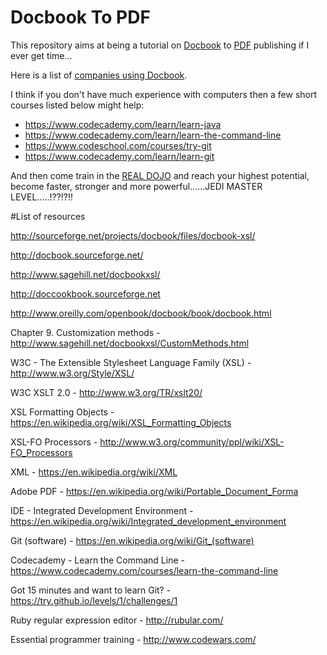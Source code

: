 # Docbook To PDF 

This repository aims at being a tutorial on [Docbook](http://docbook.sourceforge.net/) to [PDF](https://acrobat.adobe.com/au/en/products/about-adobe-pdf.html) publishing if I ever get time...

Here is a list of [companies using Docbook](http://wiki.docbook.org/WhoUsesDocBook). 

I think if you don't have much experience with computers then a few short courses listed below might help:

- https://www.codecademy.com/learn/learn-java
- https://www.codecademy.com/learn/learn-the-command-line
- https://www.codeschool.com/courses/try-git
- https://www.codecademy.com/learn/learn-git

And then come train in the [REAL DOJO](http://www.codewars.com) and reach your highest potential, become faster, stronger and more powerful......JEDI MASTER LEVEL.....!??!?!!  

#List of resources

http://sourceforge.net/projects/docbook/files/docbook-xsl/

http://docbook.sourceforge.net/

http://www.sagehill.net/docbookxsl/

http://doccookbook.sourceforge.net

http://www.oreilly.com/openbook/docbook/book/docbook.html

Chapter 9. Customization methods - http://www.sagehill.net/docbookxsl/CustomMethods.html

W3C - The Extensible Stylesheet Language Family (XSL) - http://www.w3.org/Style/XSL/

W3C XSLT 2.0 - http://www.w3.org/TR/xslt20/ 

XSL Formatting Objects - https://en.wikipedia.org/wiki/XSL_Formatting_Objects

XSL-FO Processors - http://www.w3.org/community/ppl/wiki/XSL-FO_Processors

XML - https://en.wikipedia.org/wiki/XML

Adobe PDF - https://en.wikipedia.org/wiki/Portable_Document_Forma

IDE - Integrated Development Environment - https://en.wikipedia.org/wiki/Integrated_development_environment

Git (software) - https://en.wikipedia.org/wiki/Git_(software)

Codecademy - Learn the Command Line - https://www.codecademy.com/courses/learn-the-command-line

Got 15 minutes and want to learn Git? - https://try.github.io/levels/1/challenges/1

Ruby regular expression editor - http://rubular.com/

Essential programmer training - http://www.codewars.com/


